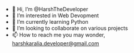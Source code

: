 - 👋 Hi, I’m @HarshTheDeveloper
- 👀 I’m interested in Web Devopment
- 🌱 I’m currently learning Python
- 💞️ I’m looking to collaborate on various projects
- 📫 How to reach me you may wonder, harshkaralia.developer@gmail.com

<!---
HarshTheDeveloper/HarshTheDeveloper is a ✨ special ✨ repository because its `README.md` (this file) appears on your GitHub profile.
You can click the Preview link to take a look at your changes.
--->
